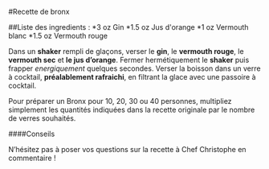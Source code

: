 #Recette de bronx 

##Liste des ingredients :
*3 oz Gin
*1.5 oz Jus d'orange
*1 oz  Vermouth blanc
*1.5 oz Vermouth rouge

Dans un **shaker** rempli de glaçons, verser le **gin**, le **vermouth rouge**, le **vermouth sec** et **le jus d’orange**. Fermer hermétiquement le **shaker** puis frapper *energiquement* quelques secondes. Verser la boisson dans un verre à cocktail, **préalablement rafraichi**, en filtrant la glace avec une passoire à cocktail.

Pour préparer un Bronx pour 10, 20, 30 ou 40 personnes, multipliez simplement les quantités indiquées dans la recette originale par le nombre de verres souhaités.


####Conseils

N’hésitez pas à poser vos questions sur la recette à Chef Christophe en commentaire !
